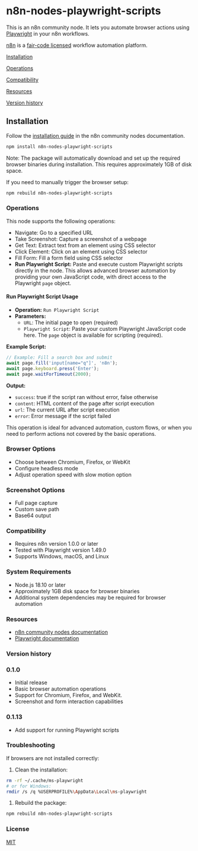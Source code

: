 # n8n-nodes-playwright-scripts

This is an n8n community node. It lets you automate browser actions using [Playwright](https://playwright.dev/) in your n8n workflows.

[n8n](https://n8n.io/) is a [fair-code licensed](https://docs.n8n.io/reference/license/) workflow automation platform.

[Installation](#installation)

[Operations](#operations)

[Compatibility](#compatibility)

[Resources](#resources)

[Version history](#version-history)

## Installation

Follow the [installation guide](https://docs.n8n.io/integrations/community-nodes/installation/) in the n8n community nodes documentation.

```bash
npm install n8n-nodes-playwright-scripts

```

Note: The package will automatically download and set up the required browser binaries during installation. This requires approximately 1GB of disk space.

If you need to manually trigger the browser setup:

```bash
npm rebuild n8n-nodes-playwright-scripts

```

### Operations

This node supports the following operations:

- Navigate: Go to a specified URL
- Take Screenshot: Capture a screenshot of a webpage
- Get Text: Extract text from an element using CSS selector
- Click Element: Click on an element using CSS selector
- Fill Form: Fill a form field using CSS selector
- **Run Playwright Script:** Paste and execute custom Playwright scripts directly in the node. This allows advanced browser automation by providing your own JavaScript code, with direct access to the Playwright `page` object.

#### Run Playwright Script Usage

- **Operation:** `Run Playwright Script`
- **Parameters:**
  - `URL`: The initial page to open (required)
  - `Playwright Script`: Paste your custom Playwright JavaScript code here. The `page` object is available for scripting (required).

**Example Script:**

```javascript
// Example: Fill a search box and submit
await page.fill('input[name="q"]', 'n8n');
await page.keyboard.press('Enter');
await page.waitForTimeout(2000);
```

**Output:**

- `success`: true if the script ran without error, false otherwise
- `content`: HTML content of the page after script execution
- `url`: The current URL after script execution
- `error`: Error message if the script failed

This operation is ideal for advanced automation, custom flows, or when you need to perform actions not covered by the basic operations.

### Browser Options

- Choose between Chromium, Firefox, or WebKit
- Configure headless mode
- Adjust operation speed with slow motion option

### Screenshot Options

- Full page capture
- Custom save path
- Base64 output

### Compatibility

- Requires n8n version 1.0.0 or later
- Tested with Playwright version 1.49.0
- Supports Windows, macOS, and Linux

### System Requirements

- Node.js 18.10 or later
- Approximately 1GB disk space for browser binaries
- Additional system dependencies may be required for browser automation

### Resources

- [n8n community nodes documentation](https://docs.n8n.io/integrations/community-nodes/)
- [Playwright documentation](https://playwright.dev/docs/intro)

### Version history

### 0.1.0

- Initial release
- Basic browser automation operations
- Support for Chromium, Firefox, and WebKit.
- Screenshot and form interaction capabilities

### 0.1.13

- Add support for running Playwright scripts

### Troubleshooting

If browsers are not installed correctly:

1. Clean the installation:

```bash
rm -rf ~/.cache/ms-playwright
# or for Windows:
rmdir /s /q %USERPROFILE%\AppData\Local\ms-playwright

```

1. Rebuild the package:

```bash
npm rebuild n8n-nodes-playwright-scripts

```

### License

[MIT](https://github.com/n8n-io/n8n-nodes-starter/blob/master/LICENSE.md)
